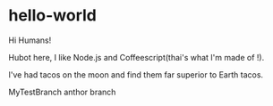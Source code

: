 # hello-world
Hi Humans!

Hubot here, I like Node.js and Coffeescript(thai's what I'm made of !).

I've had tacos on the moon and find them far superior to Earth tacos.

MyTestBranch
anthor branch



